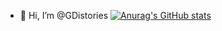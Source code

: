 - 👋 Hi, I’m @GDistories
[![Anurag's GitHub stats](https://github-readme-stats.vercel.app/api?username=GDistories)](https://github.com/anuraghazra/github-readme-stats)

